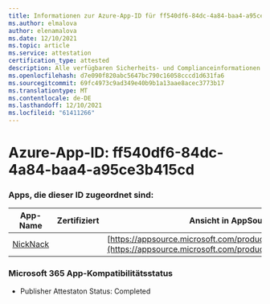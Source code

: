 ```yaml
---
title: Informationen zur Azure-App-ID für ff540df6-84dc-4a84-baa4-a95ce3b415cd
ms.author: elmalova
author: elenamalova
ms.date: 12/10/2021
ms.topic: article
ms.service: attestation
certification_type: attested
description: Alle verfügbaren Sicherheits- und Complianceinformationen für ff540df6-84dc-4a84-baa4-a95ce3b415cd.
ms.openlocfilehash: d7e090f820abc5647bc790c16058cccd1d631fa6
ms.sourcegitcommit: 69fc4973c9ad349e40b9b1a13aae8acec3773b17
ms.translationtype: MT
ms.contentlocale: de-DE
ms.lasthandoff: 12/10/2021
ms.locfileid: "61411266"
---
```

# <a name="azure-app-id-ff540df6-84dc-4a84-baa4-a95ce3b415cd"></a>Azure-App-ID: ff540df6-84dc-4a84-baa4-a95ce3b415cd


### <a name="apps-associated-with-this-id"></a>Apps, die dieser ID zugeordnet sind:
| **App-Name** | **Zertifiziert** | **Ansicht in AppSource** |
|--------------|---------------|-----------------------|
| [NickNack](https://docs.microsoft.com/microsoft-365-app-certification/forward/WA200003196) |  | [https://appsource.microsoft.com/product/office/WA200003196](https://appsource.microsoft.com/product/office/WA200003196) |

### <a name="microsoft-365-app-compliance-status"></a>Microsoft 365 App-Kompatibilitätsstatus
- Publisher Attestaton Status: Completed
